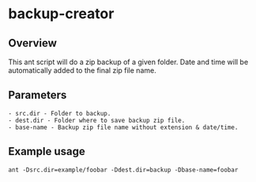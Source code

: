 # backup-creator

Overview
--------

This ant script will do a zip backup of a given folder. Date and time will be automatically added to the final zip file name. 

Parameters
----------

	- src.dir - Folder to backup.
	- dest.dir - Folder where to save backup zip file.
	- base-name - Backup zip file name without extension & date/time.

Example usage
-------------

	ant -Dsrc.dir=example/foobar -Ddest.dir=backup -Dbase-name=foobar
